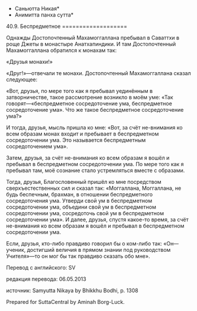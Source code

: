 * Саньютта Никая*
* Анимитта панха сутта*

40\.9\. Беспредметное
\=\=\=\=\=\=\=\=\=\=\=\=\=\=\=\=\=\=\=

Однажды Достопочтенный Махамоггаллана пребывал в Саваттхи в роще Джеты в монастыре Анатхапиндики\. И там Достопочтенный Махамоггаллана обратился к монахам так:

«Друзья монахи\!»

«Друг\!»—отвечали те монахи\. Достопочтенный Махамоггаллана сказал следующее:

«Вот, друзья, по мере того как я пребывал уединённым в затворничестве, такое рассмотрение возникло в моём уме: «Так говорят—«беспредметное сосредоточение ума, беспредметное сосредоточение ума»\. Что же такое беспредметное сосредоточение ума?»

И тогда, друзья, мысль пришла ко мне: «Вот, за счёт не\-внимания ко всем образам монах входит и пребывает в беспредметном сосредоточении ума\. Это называется беспредметным сосредоточением ума»\.

Затем, друзья, за счёт не\-внимания ко всем образам я вошёл и пребывал в беспредметном сосредоточении ума\. По мере того как я пребывал там, моё сознание стало устремляться вместе с образами\.

Тогда, друзья, Благословенный пришёл ко мне посредством сверхъестественных сил и сказал так: «Моггаллана, Моггаллана, не будь беспечным, брахман, в отношении беспредметного сосредоточения ума\. Утверди свой ум в беспредметном сосредоточении ума, объедини свой ум в беспредметном сосредоточении ума, сосредоточь свой ум в беспредметном сосредоточении ума»\. И далее, друзья, спустя какое\-то время, за счёт не\-внимания ко всем образам я вошёл и пребывал в беспредметном сосредоточении ума\.

Если, друзья, кто\-либо правдиво говорил бы о ком\-либо так: «Он—ученик, достигший величия в прямом знании под руководством Учителя»—то он мог бы так правдиво сказать обо мне»\.

Перевод с английского: SV

редакция перевода: 06\.05\.2013

источник: Samyutta Nikaya by Bhikkhu Bodhi, p\. 1308

Prepared for SuttaCentral by Aminah Borg\-Luck\.